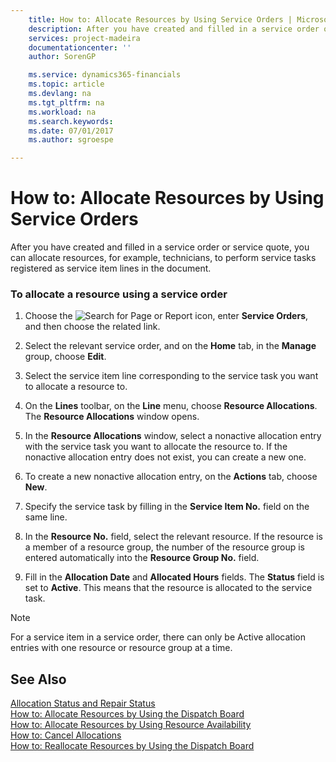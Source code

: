 ```yaml
---
    title: How to: Allocate Resources by Using Service Orders | Microsoft Docs
    description: After you have created and filled in a service order or service quote, you can allocate resources, for example, technicians, to perform service tasks registered as service item lines in the document.
    services: project-madeira
    documentationcenter: ''
    author: SorenGP

    ms.service: dynamics365-financials
    ms.topic: article
    ms.devlang: na
    ms.tgt_pltfrm: na
    ms.workload: na
    ms.search.keywords:
    ms.date: 07/01/2017
    ms.author: sgroespe

---
```

# How to: Allocate Resources by Using Service Orders
After you have created and filled in a service order or service quote, you can allocate resources, for example, technicians, to perform service tasks registered as service item lines in the document.  
  
### To allocate a resource using a service order  
  
1.  Choose the ![Search for Page or Report](media/ui-search/search_small.png "Search for Page or Report icon") icon, enter **Service Orders**, and then choose the related link.  
  
2.  Select the relevant service order, and on the **Home** tab, in the **Manage** group, choose **Edit**.  
  
3.  Select the service item line corresponding to the service task you want to allocate a resource to.  
  
4.  On the **Lines** toolbar, on the **Line** menu, choose **Resource Allocations**. The **Resource Allocations** window opens.  
  
5.  In the **Resource Allocations** window, select a nonactive allocation entry with the service task you want to allocate the resource to. If the nonactive allocation entry does not exist, you can create a new one.  
  
6.  To create a new nonactive allocation entry, on the **Actions** tab, choose **New**.  
  
7.  Specify the service task by filling in the **Service Item No.** field on the same line.  
  
8.  In the **Resource No.** field, select the relevant resource. If the resource is a member of a resource group, the number of the resource group is entered automatically into the **Resource Group No.** field.  
  
9. Fill in the **Allocation Date** and **Allocated Hours** fields. The **Status** field is set to **Active**. This means that the resource is allocated to the service task.  
  
> [!NOTE]  
>  For a service item in a service order, there can only be Active allocation entries with one resource or resource group at a time.  
  
## See Also  
 [Allocation Status and Repair Status](../allocation-status-and-repair-status.md)   
 [How to: Allocate Resources by Using the Dispatch Board](../how-to-allocate-resources-by-using-the-dispatch-board.md)   
 [How to: Allocate Resources by Using Resource Availability](../how-to-allocate-resources-by-using-resource-availability.md)   
 [How to: Cancel Allocations](../how-to-cancel-allocations.md)   
 [How to: Reallocate Resources by Using the Dispatch Board](../how-to-reallocate-resources-by-using-the-dispatch-board.md)